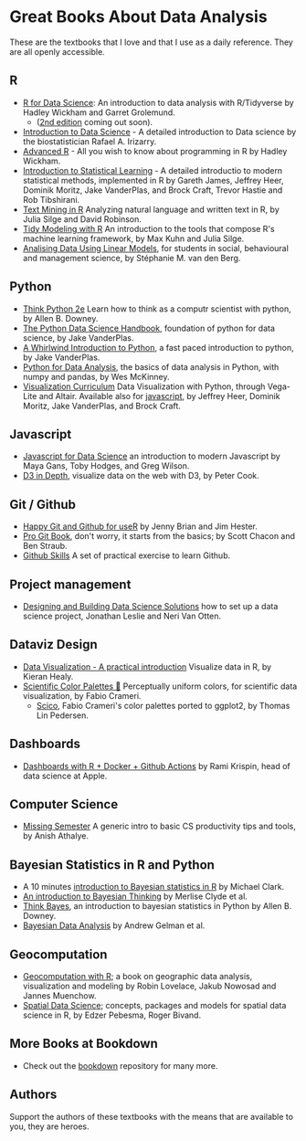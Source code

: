 # Great Books About Data Analysis

These are the textbooks that I love and that I use as a daily reference. They are all openly accessible.

## R

- [R for Data Science](https://r4ds.had.co.nz/): An introduction to data analysis with R/Tidyverse by Hadley Wickham and Garret Grolemund. 
  - ([2nd edition](https://r4ds.hadley.nz/)  coming out soon). 
- [Introduction to Data Science](http://rafalab.dfci.harvard.edu/dsbook/) - A detailed introduction to Data science by the biostatistician Rafael A. Irizarry.
- [Advanced R](https://adv-r.hadley.nz//) - All you wish to know about programming in R by Hadley Wickham.
- [Introduction to Statistical Learning](https://www.statlearning.com)  - A detailed introductio  to modern statistical methods, implemented in R by Gareth James, Jeffrey Heer, Dominik Moritz, Jake VanderPlas, and Brock Craft, Trevor Hastie and Rob Tibshirani.
- [Text Mining in R](https://www.tidytextmining.com/index.html) Analyzing natural language and written text in R, by Julia Silge and David Robinson.
- [Tidy Modeling with R](https://www.tmwr.org/) An introduction to the tools that compose R's machine learning framework, by Max Kuhn and Julia Silge.
- [Analising Data Using Linear Models](https://bookdown.org/pingapang9/linear_models_bookdown/), for students in social, behavioural and management science, by Stéphanie M. van den Berg.

## Python

- [Think Python 2e](https://greenteapress.com/wp/think-python-2e/) Learn how to think as a computr scientist with python, by Allen B. Downey.
- [The Python Data Science Handbook](https://jakevdp.github.io/PythonDataScienceHandbook/), foundation of python for data science, by Jake VanderPlas.
- [A Whirlwind Introduction to Python](https://jakevdp.github.io/WhirlwindTourOfPython/), a fast paced introduction to python, by Jake VanderPlas.
- [Python for Data Analysis](https://wesmckinney.com/book/), the basics of data analysis in Python, with numpy and pandas, by Wes McKinney.
- [Visualization Curriculum](https://uwdata.github.io/visualization-curriculum/altair_marks_encoding.html) Data Visualization with Python, through Vega-Lite and Altair. Available also for [javascript](https://observablehq.com/@uwdata/data-visualization-curriculum), by Jeffrey Heer, Dominik Moritz, Jake VanderPlas, and Brock Craft. 

## Javascript

- [Javascript for Data Science](https://third-bit.com/js4ds/) an introduction to modern Javascript by Maya Gans, Toby Hodges, and Greg Wilson.
- [D3 in Depth](https://www.d3indepth.com/), visualize data on the web with D3, by Peter Cook.

## Git / Github

- [Happy Git and Github for useR](https://happygitwithr.com/index.html) by Jenny Brian and Jim Hester.
- [Pro Git Book](https://git-scm.com/book/en/v2), don't worry, it starts from the basics; by Scott Chacon and Ben Straub.
- [Github Skills](https://skills.github.com/) A set of practical exercise to learn Github.

## Project management

- [Designing and Building Data Science Solutions](https://datasciencedesign.com/) how to set up a data science project, Jonathan Leslie and Neri Van Otten.

## Dataviz Design

- [Data Visualization - A practical introduction](https://socviz.co/index.html#preface) Visualize data in R, by Kieran Healy.
- [Scientific Color Palettes 🎨](https://www.fabiocrameri.ch/colourmaps/) Perceptually uniform colors, for scientific data visualization, by Fabio Crameri.
  - [Scico](https://github.com/thomasp85/scico), Fabio Crameri's color palettes ported to ggplot2, by Thomas Lin Pedersen.

## Dashboards

- [Dashboards with R + Docker + Github Actions](https://github.com/RamiKrispin/deploy-flex-actions) by Rami Krispin, head of data science at Apple.

## Computer Science

- [Missing Semester](https://missing.csail.mit.edu/) A generic intro to basic CS productivity tips and tools, by Anish Athalye.

## Bayesian Statistics in R and Python

- A 10 minutes [introduction to Bayesian statistics in R](https://m-clark.github.io/workshops/bayesian/01_intro.html#introduction) by Michael Clark.
- [An introduction to Bayesian Thinking](https://statswithr.github.io/book/) by Merlise Clyde et al.
- [Think Bayes](https://allendowney.github.io/ThinkBayes2/index.html), an introduction to bayesian statistics in Python by Allen B. Downey.
- [Bayesian Data Analysis](http://www.stat.columbia.edu/~gelman/book/) by Andrew Gelman et al.

## Geocomputation

- [Geocomputation with R](https://r.geocompx.org/index.html); a book on geographic data analysis, visualization and modeling by Robin Lovelace, Jakub Nowosad and Jannes Muenchow.
- [Spatial Data Science](https://r-spatial.org/book/); concepts, packages and models for spatial data science in R, by Edzer Pebesma, Roger Bivand.

## More Books at Bookdown

- Check out the [bookdown](https://bookdown.org/home/) repository for many more.

## Authors

Support the authors of these textbooks with the means that are available to you, they are heroes.
